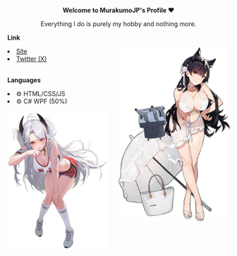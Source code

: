<div>
  <p align="center"><b>Welcome to MurakumoJP's Profile ❤</b></p>
  <p align="center">Everything I do is purely my hobby and nothing more.</p>
  <p><b>Link</b></p>
  <img align="right" src="Assets/AtagoSummer.png" width="50%"/>
  <li><a href="https://murakumo-jp.github.io/">Site</a></li>
  <li><a href="https://twitter.com/MurakumoJP">Twitter (X)</a></li>
  <br/>
  <p><b>Languages</b></p>
  <li>⚙ HTML/CSS/JS</li>
  <li>⚙ C# WPF (50%)</li>
  <br/>
  <img align="left" src="Assets/PrinzEugenSport.png" width="45%"/>
</div>
